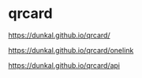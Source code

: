 # qrcard

https://dunkal.github.io/qrcard/

https://dunkal.github.io/qrcard/onelink

https://dunkal.github.io/qrcard/api
